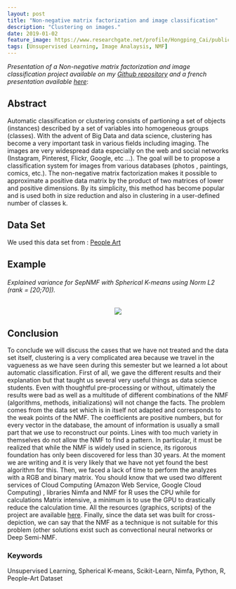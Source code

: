 ```yaml
---
layout: post
title: "Non-negative matrix factorization and image classification"
description: "Clustering on images."
date: 2019-01-02
feature_image: https://www.researchgate.net/profile/Hongping_Cai/publication/290324486/figure/fig4/AS:613900601012249@1523376717327/Our-photo-art-dataset-containing-50-object-categories-Each-category-is-displayed-with.png
tags: [Unsupervised Learning, Image Analaysis, NMF]
---
```


*Presentation of a Non-negative matrix factorization and image classification project available on my [Github repository](https://github.com/mbenhamd/nmf-ter) and a french presentation available [here](https://github.com/mbenhamd/ter-presentation-beamer)*:

## Abstract
Automatic classification or clustering consists of partioning
 a set of objects (instances) described by a set of variables 
 into homogeneous groups (classes). With the advent of Big Data 
 and data science, clustering has become a very important task in 
 various fields including imaging. 
 The images are very widespread data especially on the web 
 and social networks (Instagram, Pinterest, Flickr, Google, etc ...). 
 The goal will be to propose a classification system for images from 
 various databases (photos , paintings, comics, etc.). 
 The non-negative matrix factorization makes it possible to approximate 
 a positive data matrix by the product of two matrices of lower 
 and positive dimensions. 
 By its simplicity, this method has become popular and is used both 
 in size reduction and also in clustering in a user-defined number 
 of classes k.

<!--more-->

## Data Set
We used this data set from : [People Art](https://github.com/BathVisArtData/PeopleArt) 

## Example 
###### Explained variance for SepNMF with Spherical K-means using Norm L2 (rank = [20;70]).  

<p align="center"> 
<img src="https://github.com/mbenhamd/nmf-ter/blob/master/nmf_result/sepnmf-norm-2-skmeans--EVAR.png?raw=true">
</p>

## Conclusion

To conclude we will discuss the cases that we have not treated and the 
data set itself, clustering is a very complicated area because we 
travel in the vagueness as we have seen during this semester but we 
learned a lot about automatic classification.
First of all, we gave the different results and their explanation but 
that taught us several very useful things as data science students. 
Even with thoughtful pre-processing or without, ultimately the results 
were bad as well as a multitude of different combinations of the NMF 
(algorithms, methods, initializations) will not change the facts. 
The problem comes from the data set which is in itself not adapted 
and corresponds to the weak points of the NMF. The coefficients are 
positive numbers, but for every vector in the database, 
the amount of information is usually a small part that we use to 
reconstruct our points. Lines with too much variety in themselves 
do not allow the NMF to find a pattern.
In particular, it must be realized that while the NMF is widely used 
in science, its rigorous foundation has only been discovered for less 
than 30 years. At the moment we are writing and it is very likely that 
we have not yet found the best algorithm for this.
Then, we faced a lack of time to perform the analyzes with a RGB and 
binary matrix. You should know that we used two different services 
of Cloud Computing (Amazon Web Service, Google Cloud Computing)
, libraries Nimfa and NMF for R uses the CPU 
while for calculations Matrix intensive, a minimum is to use the GPU 
to drastically reduce the calculation time. All the resources 
(graphics, scripts) of the project are 
available [here](https://github.com/mbenhamd/nmf-ter).
Finally, since the data set was built for cross-depiction, 
we can say that the NMF as a technique is not suitable for this problem
 (other solutions exist such as convectional neural networks 
or Deep Semi-NMF.

### Keywords
Unsupervised Learning, Spherical K-means, Scikit-Learn, Nimfa, Python, R, People-Art Dataset